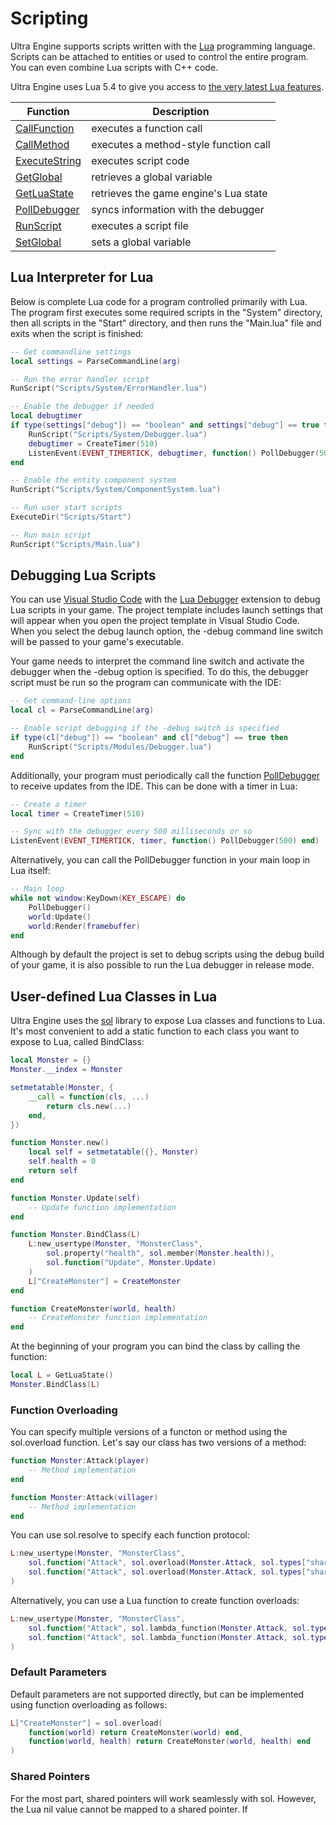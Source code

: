 # Scripting

Ultra Engine supports scripts written with the [Lua](https://www.lua.org) programming language.
Scripts can be attached to entities or used to control the entire program.
You can even combine Lua scripts with C++ code.

Ultra Engine uses Lua 5.4 to give you access to [the very latest Lua features](https://www.lua.org/manual/5.4/readme.html#changes).

| Function | Description |
|-----|-----|
| [CallFunction](CallFunction.md) | executes a function call |
| [CallMethod](CallMethod.md) | executes a method-style function call |
| [ExecuteString](ExecuteString.md) | executes script code |
| [GetGlobal](GetGlobal.md) | retrieves a global variable |
| [GetLuaState](GetLuaState.md) | retrieves the game engine's Lua state |
| [PollDebugger](PollDebugger.md) | syncs information with the debugger |
| [RunScript](RunScript.md) | executes a script file |
| [SetGlobal](SetGlobal.md) | sets a global variable |

## Lua Interpreter for Lua

Below is complete Lua code for a program controlled primarily with Lua. The program first executes some required scripts in the "System" directory, then all scripts in the "Start" directory, and then runs the "Main.lua" file and exits when the script is finished:

```lua
-- Get commandline settings
local settings = ParseCommandLine(arg)

-- Run the error handler script
RunScript("Scripts/System/ErrorHandler.lua")

-- Enable the debugger if needed
local debugtimer
if type(settings["debug"]) == "boolean" and settings["debug"] == true then
    RunScript("Scripts/System/Debugger.lua")
    debugtimer = CreateTimer(510)
    ListenEvent(EVENT_TIMERTICK, debugtimer, function() PollDebugger(500) end)
end

-- Enable the entity component system
RunScript("Scripts/System/ComponentSystem.lua")

-- Run user start scripts
ExecuteDir("Scripts/Start")

-- Run main script
RunScript("Scripts/Main.lua")
```

## Debugging Lua Scripts

You can use [Visual Studio Code](https://code.visualstudio.com) with the [Lua Debugger](https://marketplace.visualstudio.com/items?itemName=devCAT.lua-debug) extension to debug Lua scripts in your game. The project template includes launch settings that will appear when you open the project template in Visual Studio Code. When you select the debug launch option, the -debug command line switch will be passed to your game's executable. 

Your game needs to interpret the command line switch and activate the debugger when the -debug option is specified. To do this, the debugger script must be run so the program can communicate with the IDE:
```lua
-- Get command-line options
local cl = ParseCommandLine(arg)

-- Enable script debugging if the -debug switch is specified
if type(cl["debug"]) == "boolean" and cl["debug"] == true then
    RunScript("Scripts/Modules/Debugger.lua")
end
```
Additionally, your program must periodically call the function [PollDebugger](PollDebugger.md) to receive updates from the IDE. This can be done with a timer in Lua:
```lua
-- Create a timer
local timer = CreateTimer(510)

-- Sync with the debugger every 500 milliseconds or so
ListenEvent(EVENT_TIMERTICK, timer, function() PollDebugger(500) end)
```
Alternatively, you can call the PollDebugger function in your main loop in Lua itself:
```lua
-- Main loop
while not window:KeyDown(KEY_ESCAPE) do
    PollDebugger()
    world:Update()
    world:Render(framebuffer)
end
```

Although by default the project is set to debug scripts using the debug build of your game, it is also possible to run the Lua debugger in release mode.

## User-defined Lua Classes in Lua

Ultra Engine uses the [sol](https://github.com/ThePhD/sol2) library to expose Lua classes and functions to Lua. It's most convenient to add a static function to each class you want to expose to Lua, called BindClass:

```lua
local Monster = {}
Monster.__index = Monster

setmetatable(Monster, {
    __call = function(cls, ...)
        return cls.new(...)
    end,
})

function Monster.new()
    local self = setmetatable({}, Monster)
    self.health = 0
    return self
end

function Monster.Update(self)
    -- Update function implementation
end

function Monster.BindClass(L)
    L:new_usertype(Monster, "MonsterClass",
        sol.property("health", sol.member(Monster.health)),
        sol.function("Update", Monster.Update)
    )
    L["CreateMonster"] = CreateMonster
end

function CreateMonster(world, health)
    -- CreateMonster function implementation
end
```

At the beginning of your program you can bind the class by calling the function:

```lua
local L = GetLuaState()
Monster.BindClass(L)
```

### Function Overloading

You can specify multiple versions of a functon or method using the sol.overload function. Let's say our class has two versions of a method:

```lua
function Monster:Attack(player)
    -- Method implementation
end

function Monster:Attack(villager)
    -- Method implementation
end
```

You can use sol.resolve to specify each function protocol:

```lua
L:new_usertype(Monster, "MonsterClass",
    sol.function("Attack", sol.overload(Monster.Attack, sol.types["shared_ptr<Player>"])),
    sol.function("Attack", sol.overload(Monster.Attack, sol.types["shared_ptr<Villager>"]))
)
```

Alternatively, you can use a Lua function to create function overloads:

```lua
L:new_usertype(Monster, "MonsterClass",
    sol.function("Attack", sol.lambda_function(Monster.Attack, sol.types["shared_ptr<Player>"])),
    sol.function("Attack", sol.lambda_function(Monster.Attack, sol.types["shared_ptr<Villager>"]))
)
```

### Default Parameters

Default parameters are not supported directly, but can be implemented using function overloading as follows: 

```lua
L["CreateMonster"] = sol.overload(
    function(world) return CreateMonster(world) end,
    function(world, health) return CreateMonster(world, health) end
)
```

### Shared Pointers

For the most part, shared pointers will work seamlessly with sol. However, the Lua nil value cannot be mapped to a shared pointer. If